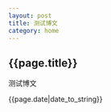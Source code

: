 ```yaml
---
layout: post
title: 测试博文
category: home
---
```

<h2>{{page.title}}</h2>
<p>测试博文</p>
<p>{{page.date|date_to_string}}</p>